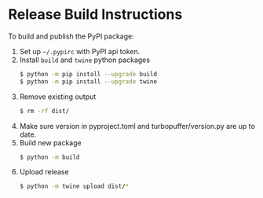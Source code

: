 # Release Build Instructions

To build and publish the PyPI package:

1. Set up `~/.pypirc` with PyPI api token.
2. Install `build` and `twine` python packages
    ```sh
    $ python -m pip install --upgrade build
    $ python -m pip install --upgrade twine
    ```
3. Remove existing output
    ```sh
    $ rm -rf dist/
    ```
4. Make sure version in pyproject.toml and turbopuffer/version.py are up to date.
5. Build new package
    ```sh
    $ python -m build
    ```
6. Upload release
    ```sh
    $ python -m twine upload dist/*
    ```
